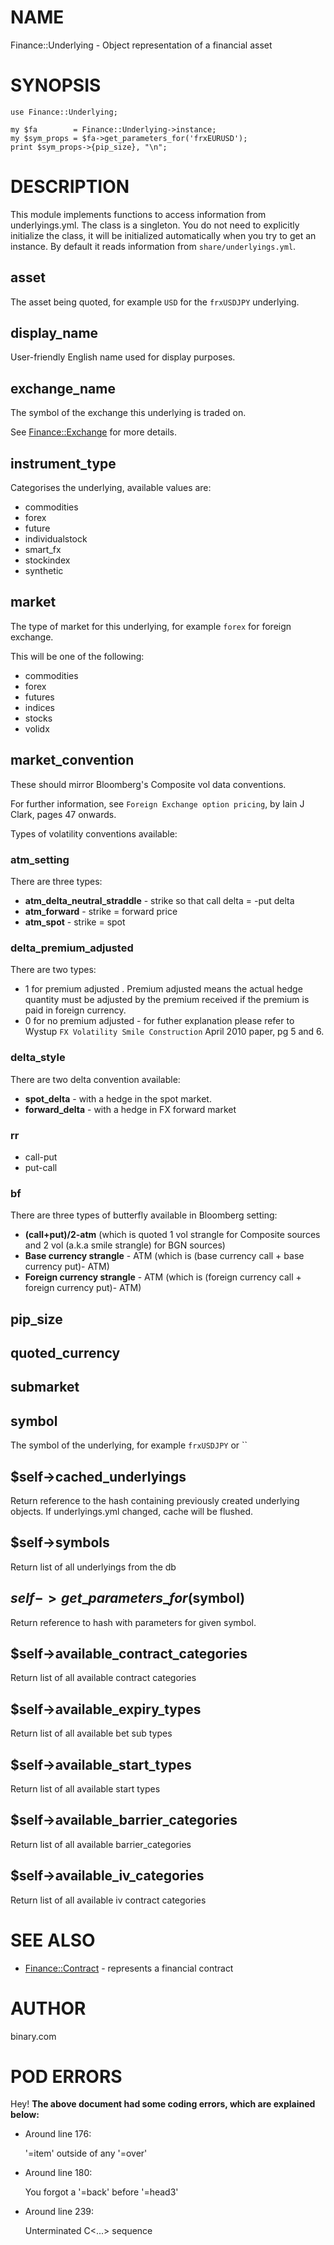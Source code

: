 # NAME

Finance::Underlying - Object representation of a financial asset

# SYNOPSIS

    use Finance::Underlying;

    my $fa        = Finance::Underlying->instance;
    my $sym_props = $fa->get_parameters_for('frxEURUSD');
    print $sym_props->{pip_size}, "\n";

# DESCRIPTION

This module implements functions to access information from
underlyings.yml.  The class is a singleton. You do not need to
explicitly initialize the class, it will be initialized automatically
when you try to get an instance. By default it reads information
from `share/underlyings.yml`.

## asset

The asset being quoted, for example `USD` for the `frxUSDJPY` underlying.

## display\_name

User-friendly English name used for display purposes.

## exchange\_name

The symbol of the exchange this underlying is traded on.

See [Finance::Exchange](https://metacpan.org/pod/Finance::Exchange) for more details.

## instrument\_type

Categorises the underlying, available values are:

- commodities
- forex
- future
- individualstock
- smart\_fx
- stockindex
- synthetic

## market

The type of market for this underlying, for example `forex` for foreign exchange.

This will be one of the following:

- commodities
- forex
- futures
- indices
- stocks
- volidx

## market\_convention

These should mirror Bloomberg's Composite vol data conventions.

For further information, see `Foreign Exchange option pricing`, by Iain J Clark, pages
47 onwards.

Types of volatility conventions available:

### atm\_setting

There are three types:

- **atm\_delta\_neutral\_straddle** - strike so that call delta = -put delta
- **atm\_forward** - strike = forward price
- **atm\_spot** - strike = spot

### delta\_premium\_adjusted

There are two types:

- 1 for premium adjusted . Premium adjusted means the actual hedge
quantity must be adjusted by the premium received if the premium is
paid in foreign currency.
- 0 for no premium adjusted - for futher explanation please refer to Wystup `FX Volatility Smile Construction` April 2010 paper, pg 5 and 6.

### delta\_style

There are two delta convention available:

- **spot\_delta** - with a hedge in the spot market.
- **forward\_delta** - with a hedge in FX forward market

### rr

- call-put
- put-call

### bf

There are three types of butterfly available in Bloomberg setting:

- **(call+put)/2-atm**  (which is quoted 1 vol strangle for Composite
sources and 2 vol (a.k.a smile strangle) for BGN sources)
- **Base currency strangle** - ATM (which is (base currency call + base
currency put)- ATM)
- **Foreign currency strangle** - ATM (which is (foreign currency call +
foreign currency put)- ATM)

## pip\_size

## quoted\_currency

## submarket

## symbol

The symbol of the underlying, for example `frxUSDJPY` or ``

## $self->cached\_underlyings

Return reference to the hash containing previously created underlying objects.
If underlyings.yml changed, cache will be flushed.

## $self->symbols

Return list of all underlyings from the db

## $self->get\_parameters\_for($symbol)

Return reference to hash with parameters for given symbol.

## $self->available\_contract\_categories

Return list of all available contract categories

## $self->available\_expiry\_types

Return list of all available bet sub types

## $self->available\_start\_types

Return list of all available start types

## $self->available\_barrier\_categories

Return list of all available barrier\_categories

## $self->available\_iv\_categories

Return list of all available iv contract categories

# SEE ALSO

- [Finance::Contract](https://metacpan.org/pod/Finance::Contract) - represents a financial contract

# AUTHOR

binary.com

# POD ERRORS

Hey! **The above document had some coding errors, which are explained below:**

- Around line 176:

    '=item' outside of any '=over'

- Around line 180:

    You forgot a '=back' before '=head3'

- Around line 239:

    Unterminated C<...> sequence
